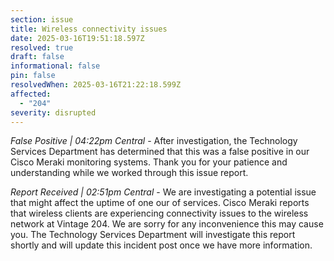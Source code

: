```yaml
---
section: issue
title: Wireless connectivity issues
date: 2025-03-16T19:51:18.597Z
resolved: true
draft: false
informational: false
pin: false
resolvedWhen: 2025-03-16T21:22:18.599Z
affected:
  - "204"
severity: disrupted
---
```

*False Positive | 04:22pm Central* - After investigation, the Technology Services Department has determined that this was a false positive in our Cisco Meraki monitoring systems. Thank you for your patience and understanding while we worked through this issue report.

*Report Received | 02:51pm Central* - We are investigating a potential issue that might affect the uptime of one our of services. Cisco Meraki reports that wireless clients are experiencing connectivity issues to the wireless network at Vintage 204. We are sorry for any inconvenience this may cause you. The Technology Services Department will investigate this report shortly and will update this incident post once we have more information.